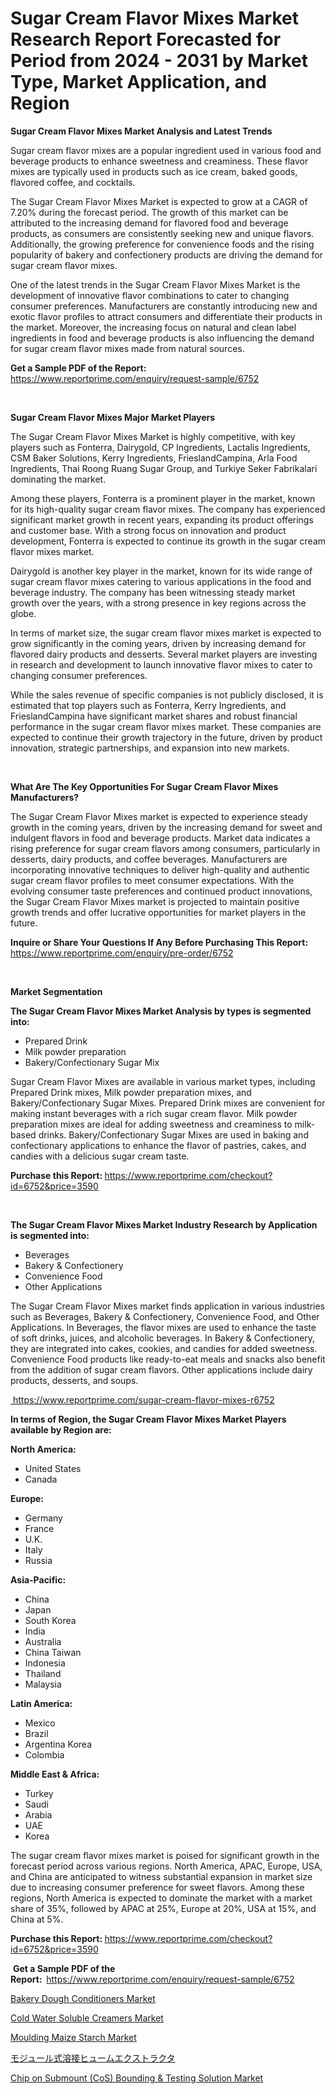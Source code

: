 <p><h1>Sugar Cream Flavor Mixes Market Research Report Forecasted for Period from 2024 -  2031 by Market Type, Market Application, and Region</h1></p><p><strong>Sugar Cream Flavor Mixes Market Analysis and Latest Trends</strong></p>
<p><p>Sugar cream flavor mixes are a popular ingredient used in various food and beverage products to enhance sweetness and creaminess. These flavor mixes are typically used in products such as ice cream, baked goods, flavored coffee, and cocktails.</p><p>The Sugar Cream Flavor Mixes Market is expected to grow at a CAGR of 7.20% during the forecast period. The growth of this market can be attributed to the increasing demand for flavored food and beverage products, as consumers are consistently seeking new and unique flavors. Additionally, the growing preference for convenience foods and the rising popularity of bakery and confectionery products are driving the demand for sugar cream flavor mixes.</p><p>One of the latest trends in the Sugar Cream Flavor Mixes Market is the development of innovative flavor combinations to cater to changing consumer preferences. Manufacturers are constantly introducing new and exotic flavor profiles to attract consumers and differentiate their products in the market. Moreover, the increasing focus on natural and clean label ingredients in food and beverage products is also influencing the demand for sugar cream flavor mixes made from natural sources.</p></p>
<p><strong>Get a Sample PDF of the Report:&nbsp;</strong> <a href="https://www.reportprime.com/enquiry/request-sample/6752">https://www.reportprime.com/enquiry/request-sample/6752</a></p>
<p>&nbsp;</p>
<p><strong>Sugar Cream Flavor Mixes Major Market Players</strong></p>
<p><p>The Sugar Cream Flavor Mixes Market is highly competitive, with key players such as Fonterra, Dairygold, CP Ingredients, Lactalis Ingredients, CSM Baker Solutions, Kerry Ingredients, FrieslandCampina, Arla Food Ingredients, Thai Roong Ruang Sugar Group, and Turkiye Seker Fabrikalari dominating the market.</p><p>Among these players, Fonterra is a prominent player in the market, known for its high-quality sugar cream flavor mixes. The company has experienced significant market growth in recent years, expanding its product offerings and customer base. With a strong focus on innovation and product development, Fonterra is expected to continue its growth in the sugar cream flavor mixes market.</p><p>Dairygold is another key player in the market, known for its wide range of sugar cream flavor mixes catering to various applications in the food and beverage industry. The company has been witnessing steady market growth over the years, with a strong presence in key regions across the globe.</p><p>In terms of market size, the sugar cream flavor mixes market is expected to grow significantly in the coming years, driven by increasing demand for flavored dairy products and desserts. Several market players are investing in research and development to launch innovative flavor mixes to cater to changing consumer preferences.</p><p>While the sales revenue of specific companies is not publicly disclosed, it is estimated that top players such as Fonterra, Kerry Ingredients, and FrieslandCampina have significant market shares and robust financial performance in the sugar cream flavor mixes market. These companies are expected to continue their growth trajectory in the future, driven by product innovation, strategic partnerships, and expansion into new markets.</p></p>
<p>&nbsp;</p>
<p><strong>What Are The Key Opportunities For Sugar Cream Flavor Mixes Manufacturers?</strong></p>
<p><p>The Sugar Cream Flavor Mixes market is expected to experience steady growth in the coming years, driven by the increasing demand for sweet and indulgent flavors in food and beverage products. Market data indicates a rising preference for sugar cream flavors among consumers, particularly in desserts, dairy products, and coffee beverages. Manufacturers are incorporating innovative techniques to deliver high-quality and authentic sugar cream flavor profiles to meet consumer expectations. With the evolving consumer taste preferences and continued product innovations, the Sugar Cream Flavor Mixes market is projected to maintain positive growth trends and offer lucrative opportunities for market players in the future.</p></p>
<p><strong>Inquire or Share Your Questions If Any Before Purchasing This Report:</strong> <a href="https://www.reportprime.com/enquiry/pre-order/6752">https://www.reportprime.com/enquiry/pre-order/6752</a></p>
<p>&nbsp;</p>
<p><strong>Market Segmentation</strong></p>
<p><strong>The Sugar Cream Flavor Mixes Market Analysis by types is segmented into:</strong></p>
<p><ul><li>Prepared Drink</li><li>Milk powder preparation</li><li>Bakery/Confectionary Sugar Mix</li></ul></p>
<p><p>Sugar Cream Flavor Mixes are available in various market types, including Prepared Drink mixes, Milk powder preparation mixes, and Bakery/Confectionary Sugar Mixes. Prepared Drink mixes are convenient for making instant beverages with a rich sugar cream flavor. Milk powder preparation mixes are ideal for adding sweetness and creaminess to milk-based drinks. Bakery/Confectionary Sugar Mixes are used in baking and confectionary applications to enhance the flavor of pastries, cakes, and candies with a delicious sugar cream taste.</p></p>
<p><strong>Purchase this Report:&nbsp;</strong><a href="https://www.reportprime.com/checkout?id=6752&price=3590">https://www.reportprime.com/checkout?id=6752&price=3590</a></p>
<p>&nbsp;</p>
<p><strong>The Sugar Cream Flavor Mixes Market Industry Research by Application is segmented into:</strong></p>
<p><ul><li>Beverages</li><li>Bakery & Confectionery</li><li>Convenience Food</li><li>Other Applications</li></ul></p>
<p><p>The Sugar Cream Flavor Mixes market finds application in various industries such as Beverages, Bakery & Confectionery, Convenience Food, and Other Applications. In Beverages, the flavor mixes are used to enhance the taste of soft drinks, juices, and alcoholic beverages. In Bakery & Confectionery, they are integrated into cakes, cookies, and candies for added sweetness. Convenience Food products like ready-to-eat meals and snacks also benefit from the addition of sugar cream flavors. Other applications include dairy products, desserts, and soups.</p></p>
<p><a href="https://www.reportprime.com/sugar-cream-flavor-mixes-r6752">&nbsp;https://www.reportprime.com/sugar-cream-flavor-mixes-r6752</a></p>
<p><strong>In terms of Region, the Sugar Cream Flavor Mixes Market Players available by Region are:</strong></p>
<p>
    <p> <strong> North America: </strong>
        <ul>
            <li>United States</li>
            <li>Canada</li>
        </ul>
        </p> 
    <p> <strong> Europe: </strong>
        <ul>
            <li>Germany</li>
            <li>France</li>
            <li>U.K.</li>
            <li>Italy</li>
            <li>Russia</li>
        </ul>
        </p> 
    <p> <strong> Asia-Pacific: </strong>
        <ul>
            <li>China</li>
            <li>Japan</li>
            <li>South Korea</li>
            <li>India</li>
            <li>Australia</li>
            <li>China Taiwan</li>
            <li>Indonesia</li>
            <li>Thailand</li>
            <li>Malaysia</li>
        </ul>
        </p> 
    <p> <strong> Latin America: </strong>
        <ul>
            <li>Mexico</li>
            <li>Brazil</li>
            <li>Argentina Korea</li>
            <li>Colombia</li>
        </ul>
        </p> 
    <p> <strong> Middle East & Africa: </strong>
        <ul>
            <li>Turkey</li>
            <li>Saudi</li>
            <li>Arabia</li>
            <li>UAE</li>
            <li>Korea</li>
        </ul>
    </p>
    </p>
<p><p>The sugar cream flavor mixes market is poised for significant growth in the forecast period across various regions. North America, APAC, Europe, USA, and China are anticipated to witness substantial expansion in market size due to increasing consumer preference for sweet flavors. Among these regions, North America is expected to dominate the market with a market share of 35%, followed by APAC at 25%, Europe at 20%, USA at 15%, and China at 5%.</p></p>
<p><strong>Purchase this Report: </strong><a href="https://www.reportprime.com/checkout?id=6752&price=3590">https://www.reportprime.com/checkout?id=6752&price=3590</a></p>
<p>&nbsp;<strong>Get a Sample PDF of the Report:&nbsp;&nbsp;</strong><a href="https://www.reportprime.com/enquiry/request-sample/6752">https://www.reportprime.com/enquiry/request-sample/6752</a></p>
<p><strong></strong></p>
<p><p><a href="https://github.com/JordyBecker/Market-Research-Report-List-1/blob/main/bakery-dough-conditioners-market.md">Bakery Dough Conditioners Market</a></p><p><a href="https://github.com/trameciabutler45/Market-Research-Report-List-1/blob/main/cold-water-soluble-creamers-market.md">Cold Water Soluble Creamers Market</a></p><p><a href="https://github.com/sydneyHley85/Market-Research-Report-List-1/blob/main/moulding-maize-starch-market.md">Moulding Maize Starch Market</a></p><p><a href="https://github.com/lababdou/Market-Research-Report-List-5/blob/main/427940084570.md">モジュール式溶接ヒュームエクストラクタ</a></p><p><a href="https://www.linkedin.com/pulse/chip-submount-cos-bounding-testing-solution-market-size-growing-inxzc?trackingId=kcYanxVuRHWX4RtuL3gVcA%3D%3D">Chip on Submount (CoS) Bounding & Testing Solution Market</a></p></p>